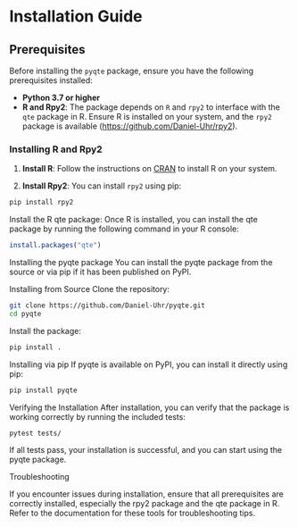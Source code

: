 # Installation Guide

## Prerequisites

Before installing the `pyqte` package, ensure you have the following prerequisites installed:

- **Python 3.7 or higher**
- **R and Rpy2**: The package depends on `R` and `rpy2` to interface with the `qte` package in R. Ensure R is installed on your system, and the `rpy2` package is available (https://github.com/Daniel-Uhr/rpy2).

### Installing R and Rpy2

1. **Install R**: Follow the instructions on [CRAN](https://cran.r-project.org/) to install R on your system.

2. **Install Rpy2**: You can install `rpy2` using pip:

```bash
pip install rpy2
```

Install the R qte package: Once R is installed, you can install the qte package by running the following command in your R console:

```R
install.packages("qte")
```

Installing the pyqte package
You can install the pyqte package from the source or via pip if it has been published on PyPI.

Installing from Source
Clone the repository:

```bash
git clone https://github.com/Daniel-Uhr/pyqte.git
cd pyqte
```

Install the package:

```bash
pip install .
```

Installing via pip
If pyqte is available on PyPI, you can install it directly using pip:

```bash
pip install pyqte
```

Verifying the Installation
After installation, you can verify that the package is working correctly by running the included tests:

```bash
pytest tests/
```

If all tests pass, your installation is successful, and you can start using the pyqte package.

Troubleshooting

If you encounter issues during installation, ensure that all prerequisites are correctly installed, especially the rpy2 package and the qte package in R. Refer to the documentation for these tools for troubleshooting tips.
